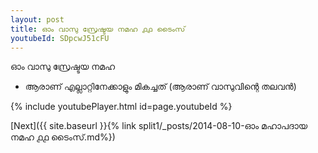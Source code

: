 ```yaml
---
layout: post
title: ഓം വാസു സ്രേഷ്ടയ നമഹ ൧൧ ടൈംസ്
youtubeId: SDpcwJ51cFU
---
```

 
 
 ഓം വാസു സ്രേഷ്ടയ നമഹ 
 
 -  ആരാണ് എല്ലാറ്റിനേക്കാളും മികച്ചത് (ആരാണ് വാസുവിന്റെ തലവൻ) 
 
  
 
  
 
 
 
 
 
 


{% include youtubePlayer.html id=page.youtubeId %}
 
[Next]({{ site.baseurl }}{% link  split1/_posts/2014-08-10-ഓം മഹാപദായ നമഹ ൧൧ ടൈംസ്.md%})
 
